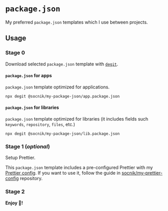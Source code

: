 # `package.json`

My preferred `package.json` templates which I use between projects.

## Usage

### Stage 0

Download selected `package.json` template with [`degit`](https://github.com/Rich-Harris/degit).

#### `package.json` for apps

`package.json` template optimized for applications.

```shell
npx degit @socnik/my-package-json/app.package.json
```

#### `package.json` for libraries

`package.json` template optimized for libraries (it includes fields such `keywords`, `repository`, `files`, etc.)

```shell
npx degit @socnik/my-package-json/lib.package.json
```

### Stage 1 (_optional_)

Setup Prettier.

This `package.json` template includes a pre-configured Prettier with my [Prettier config](https://github.com/socnik/my-prettier-config). If you want to use it, follow the guide in [socnik/my-prettier-config](https://github.com/socnik/my-prettier-config#usage) repository.

### Stage 2

**Enjoy 🚀!**
